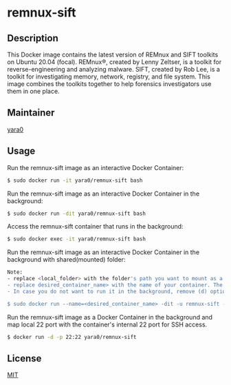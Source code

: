 # remnux-sift

## Description
This Docker image contains the latest version of REMnux and SIFT toolkits on Ubuntu 20.04 (focal).
REMnux®, created by Lenny Zeltser, is a toolkit for reverse-engineering and analyzing malware.
SIFT, created by Rob Lee, is a toolkit for investigating memory, network, registry, and file system.
This image combines the toolkits together to help forensics investigators use them in one place.

## Maintainer
[yara0](https://github.com/yara0)

## Usage

Run the remnux-sift image as an interactive Docker Container:
```bash
$ sudo docker run -it yara0/remnux-sift bash
```

Run the remnux-sift image as an interactive Docker Container in the background:
```bash
$ sudo docker run -dit yara0/remnux-sift bash
```

Access the remnux-sift container that runs in the background:
```bash
$ sudo docker exec -it yara0/remnux-sift bash
```

Run the remnux-sift image as an interactive Docker Container in the background with shared(mounted) folder:

```bash
Note: 
- replace <local_folder> with the folder's path you want to mount as a shared folder.
- replace desired_container_name> with the name of your container. The name tag is optional and you can remove it. 
- In case you do not want to run it in the background, remove (d) option

$ sudo docker run --name=<desired_container_name> -dit -u remnux-sift -v <local_folder>:/home/remnux-sift/shared yara0/remnux-sift bash
```

Run the remnux-sift image as a Docker Container in the background and map local 22 port with the container's internal 22 port for SSH access.
```bash
$ docker run -d -p 22:22 yara0/remnux-sift
```

## License
[MIT](https://choosealicense.com/licenses/mit/)
